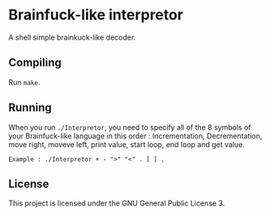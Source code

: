# Brainfuck-like interpretor

A shell simple brainkuck-like decoder.

## Compiling

Run ```make```.

## Running

When you run ```./Interpretor```, you need to specify all of the 8 symbols of
your Brainfuck-like language in this order : Incrementation, Decrementation,
move right, moveve left, print value, start loop, end loop and get value.

```
Example : ./Interpretor + - ">" "<" . [ ] ,
```

## License
This project is licensed under the GNU General Public License 3.
